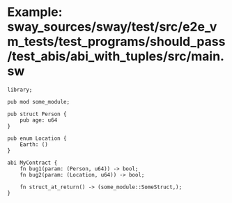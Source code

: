 # Example: sway_sources/sway/test/src/e2e_vm_tests/test_programs/should_pass/test_abis/abi_with_tuples/src/main.sw

```sway
library;

pub mod some_module;

pub struct Person {
    pub age: u64
}

pub enum Location {
    Earth: ()
}

abi MyContract {
    fn bug1(param: (Person, u64)) -> bool;
    fn bug2(param: (Location, u64)) -> bool;

    fn struct_at_return() -> (some_module::SomeStruct,);
}

```
